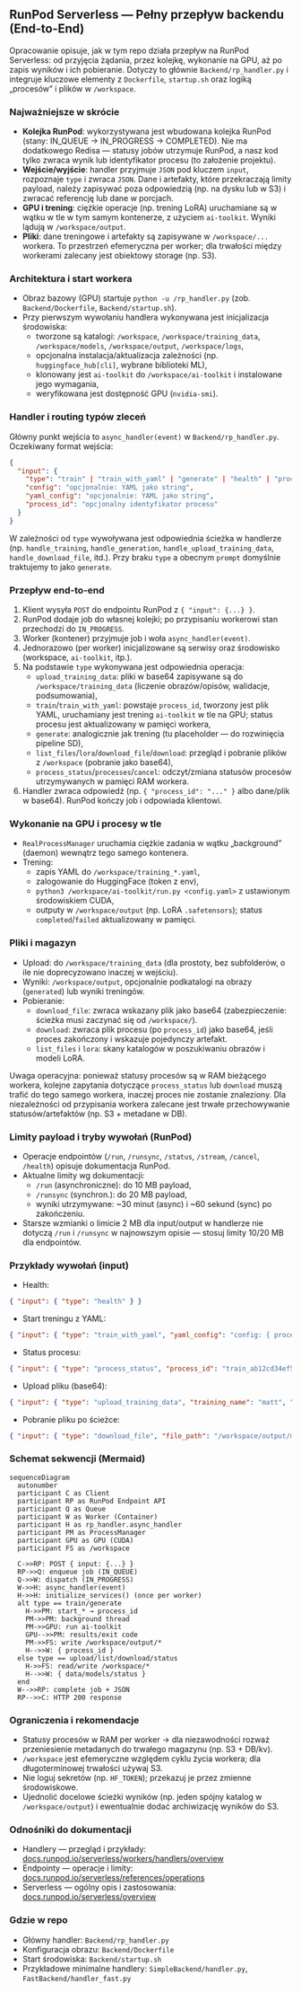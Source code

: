 ## RunPod Serverless — Pełny przepływ backendu (End‑to‑End)

Opracowanie opisuje, jak w tym repo działa przepływ na RunPod Serverless: od przyjęcia żądania, przez kolejkę, wykonanie na GPU, aż po zapis wyników i ich pobieranie. Dotyczy to głównie `Backend/rp_handler.py` i integruje kluczowe elementy z `Dockerfile`, `startup.sh` oraz logiką „procesów” i plików w `/workspace`.

### Najważniejsze w skrócie
- **Kolejka RunPod**: wykorzystywana jest wbudowana kolejka RunPod (stany: IN_QUEUE → IN_PROGRESS → COMPLETED). Nie ma dodatkowego Redisa — statusy jobów utrzymuje RunPod, a nasz kod tylko zwraca wynik lub identyfikator procesu (to założenie projektu). 
- **Wejście/wyjście**: handler przyjmuje `JSON` pod kluczem `input`, rozpoznaje `type` i zwraca `JSON`. Dane i artefakty, które przekraczają limity payload, należy zapisywać poza odpowiedzią (np. na dysku lub w S3) i zwracać referencję lub dane w porcjach.
- **GPU i trening**: ciężkie operacje (np. trening LoRA) uruchamiane są w wątku w tle w tym samym kontenerze, z użyciem `ai-toolkit`. Wyniki lądują w `/workspace/output`.
- **Pliki**: dane treningowe i artefakty są zapisywane w `/workspace/...` workera. To przestrzeń efemeryczna per worker; dla trwałości między workerami zalecany jest obiektowy storage (np. S3).

### Architektura i start workera
- Obraz bazowy (GPU) startuje `python -u /rp_handler.py` (zob. `Backend/Dockerfile`, `Backend/startup.sh`).
- Przy pierwszym wywołaniu handlera wykonywana jest inicjalizacja środowiska:
  - tworzone są katalogi: `/workspace`, `/workspace/training_data`, `/workspace/models`, `/workspace/output`, `/workspace/logs`,
  - opcjonalna instalacja/aktualizacja zależności (np. `huggingface_hub[cli]`, wybrane biblioteki ML),
  - klonowany jest `ai-toolkit` do `/workspace/ai-toolkit` i instalowane jego wymagania,
  - weryfikowana jest dostępność GPU (`nvidia-smi`).

### Handler i routing typów zleceń
Główny punkt wejścia to `async_handler(event)` w `Backend/rp_handler.py`. Oczekiwany format wejścia:

```json
{
  "input": {
    "type": "train" | "train_with_yaml" | "generate" | "health" | "processes" | "process_status" | "lora" | "list_models" | "cancel" | "download" | "upload_training_data" | "bulk_download" | "list_files" | "download_file",
    "config": "opcjonalnie: YAML jako string",
    "yaml_config": "opcjonalnie: YAML jako string",
    "process_id": "opcjonalny identyfikator procesu"
  }
}
```

W zależności od `type` wywoływana jest odpowiednia ścieżka w handlerze (np. `handle_training`, `handle_generation`, `handle_upload_training_data`, `handle_download_file`, itd.). Przy braku `type` a obecnym `prompt` domyślnie traktujemy to jako `generate`.

### Przepływ end‑to‑end
1) Klient wysyła `POST` do endpointu RunPod z `{ "input": {...} }`.
2) RunPod dodaje job do własnej kolejki; po przypisaniu workerowi stan przechodzi do `IN_PROGRESS`.
3) Worker (kontener) przyjmuje job i woła `async_handler(event)`.
4) Jednorazowo (per worker) inicjalizowane są serwisy oraz środowisko (workspace, `ai-toolkit`, itp.).
5) Na podstawie `type` wykonywana jest odpowiednia operacja:
   - `upload_training_data`: pliki w base64 zapisywane są do `/workspace/training_data` (liczenie obrazów/opisów, walidacje, podsumowania),
   - `train`/`train_with_yaml`: powstaje `process_id`, tworzony jest plik YAML, uruchamiany jest trening `ai-toolkit` w tle na GPU; status procesu jest aktualizowany w pamięci workera,
   - `generate`: analogicznie jak trening (tu placeholder — do rozwinięcia pipeline SD),
   - `list_files`/`lora`/`download_file`/`download`: przegląd i pobranie plików z `/workspace` (pobranie jako base64),
   - `process_status`/`processes`/`cancel`: odczyt/zmiana statusów procesów utrzymywanych w pamięci RAM workera.
6) Handler zwraca odpowiedź (np. `{ "process_id": "..." }` albo dane/plik w base64). RunPod kończy job i odpowiada klientowi.

### Wykonanie na GPU i procesy w tle
- `RealProcessManager` uruchamia ciężkie zadania w wątku „background” (daemon) wewnątrz tego samego kontenera.
- Trening:
  - zapis YAML do `/workspace/training_*.yaml`,
  - zalogowanie do HuggingFace (token z env),
  - `python3 /workspace/ai-toolkit/run.py <config.yaml>` z ustawionym środowiskiem CUDA,
  - outputy w `/workspace/output` (np. LoRA `.safetensors`); status `completed`/`failed` aktualizowany w pamięci.

### Pliki i magazyn
- Upload: do `/workspace/training_data` (dla prostoty, bez subfolderów, o ile nie doprecyzowano inaczej w wejściu).
- Wyniki: `/workspace/output`, opcjonalnie podkatalogi na obrazy (`generated`) lub wyniki treningów.
- Pobieranie:
  - `download_file`: zwraca wskazany plik jako base64 (zabezpieczenie: ścieżka musi zaczynać się od `/workspace/`).
  - `download`: zwraca plik procesu (po `process_id`) jako base64, jeśli proces zakończony i wskazuje pojedynczy artefakt.
  - `list_files` i `lora`: skany katalogów w poszukiwaniu obrazów i modeli LoRA.

Uwaga operacyjna: ponieważ statusy procesów są w RAM bieżącego workera, kolejne zapytania dotyczące `process_status` lub `download` muszą trafić do tego samego workera, inaczej proces nie zostanie znaleziony. Dla niezależności od przypisania workera zalecane jest trwałe przechowywanie statusów/artefaktów (np. S3 + metadane w DB).

### Limity payload i tryby wywołań (RunPod)
- Operacje endpointów (`/run`, `/runsync`, `/status`, `/stream`, `/cancel`, `/health`) opisuje dokumentacja RunPod.
- Aktualne limity wg dokumentacji:
  - `/run` (asynchroniczne): do 10 MB payload,
  - `/runsync` (synchron.): do 20 MB payload,
  - wyniki utrzymywane: ~30 minut (async) i ~60 sekund (sync) po zakończeniu.
- Starsze wzmianki o limicie 2 MB dla input/output w handlerze nie dotyczą `/run` i `/runsync` w najnowszym opisie — stosuj limity 10/20 MB dla endpointów.

### Przykłady wywołań (input)
- Health:
```json
{ "input": { "type": "health" } }
```
- Start treningu z YAML:
```json
{ "input": { "type": "train_with_yaml", "yaml_config": "config: { process: [...] }" } }
```
- Status procesu:
```json
{ "input": { "type": "process_status", "process_id": "train_ab12cd34ef56" } }
```
- Upload pliku (base64):
```json
{ "input": { "type": "upload_training_data", "training_name": "matt", "files": [ { "filename": "IMG_1.jpg", "content": "<base64>", "content_type": "image/jpeg" } ] } }
```
- Pobranie pliku po ścieżce:
```json
{ "input": { "type": "download_file", "file_path": "/workspace/output/model.safetensors" } }
```

### Schemat sekwencji (Mermaid)

```mermaid
sequenceDiagram
  autonumber
  participant C as Client
  participant RP as RunPod Endpoint API
  participant Q as Queue
  participant W as Worker (Container)
  participant H as rp_handler.async_handler
  participant PM as ProcessManager
  participant GPU as GPU (CUDA)
  participant FS as /workspace

  C->>RP: POST { input: {...} }
  RP->>Q: enqueue job (IN_QUEUE)
  Q->>W: dispatch (IN_PROGRESS)
  W->>H: async_handler(event)
  H->>H: initialize_services() (once per worker)
  alt type == train/generate
    H->>PM: start_* → process_id
    PM->>PM: background thread
    PM->>GPU: run ai-toolkit
    GPU-->>PM: results/exit code
    PM->>FS: write /workspace/output/*
    H-->>W: { process_id }
  else type == upload/list/download/status
    H->>FS: read/write /workspace/*
    H-->>W: { data/models/status }
  end
  W-->>RP: complete job + JSON
  RP-->>C: HTTP 200 response
```

### Ograniczenia i rekomendacje
- Statusy procesów w RAM per worker → dla niezawodności rozważ przeniesienie metadanych do trwałego magazynu (np. S3 + DB/kv).
- `/workspace` jest efemeryczne względem cyklu życia workera; dla długoterminowej trwałości używaj S3.
- Nie loguj sekretów (np. `HF_TOKEN`); przekazuj je przez zmienne środowiskowe.
- Ujednolić docelowe ścieżki wyników (np. jeden spójny katalog w `/workspace/output`) i ewentualnie dodać archiwizację wyników do S3.

### Odnośniki do dokumentacji
- Handlery — przegląd i przykłady: [docs.runpod.io/serverless/workers/handlers/overview](https://docs.runpod.io/serverless/workers/handlers/overview)
- Endpointy — operacje i limity: [docs.runpod.io/serverless/references/operations](https://docs.runpod.io/serverless/references/operations)
- Serverless — ogólny opis i zastosowania: [docs.runpod.io/serverless/overview](https://docs.runpod.io/serverless/overview)

### Gdzie w repo
- Główny handler: `Backend/rp_handler.py`
- Konfiguracja obrazu: `Backend/Dockerfile`
- Start środowiska: `Backend/startup.sh`
- Przykładowe minimalne handlery: `SimpleBackend/handler.py`, `FastBackend/handler_fast.py`


